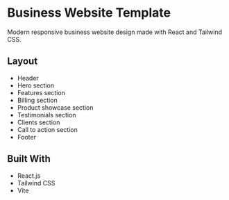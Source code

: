 # Business Website Template

Modern responsive business website design made with React and Tailwind CSS.

<!-- ⚠️ **All names, information and assets used are fake and do not represent a real componany.** ⚠️ -->

<!--
Live demo can be found under this [**link**](https://business-website-template.onrender.com/). -->

<!-- ![image](https://user-images.githubusercontent.com/72783924/222011304-859783c2-3a38-47b6-9427-d323f01d0fba.png) -->

## Layout

- Header
- Hero section
- Features section
- Billing section
- Product showcase section
- Testimonials section
- Clients section
- Call to action section
- Footer

## Built With

- React.js
- Tailwind CSS
- Vite
<!--

## Acknowledgments

- [**Original Figma Design**](https://www.figma.com/file/bUGIPys15E78w9bs1l4tgS/HooBank?node-id=310%3A485&t=Jkk7MU9hZJ5HoVph-0)
- [**JavaScript Mastery video**](https://youtu.be/_oO4Qi5aVZs) -->
